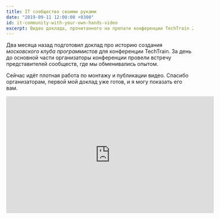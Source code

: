 ```yaml
---
title: IT сообщество своими руками
date: "2019-09-11 12:00:00 +0300"
id: it-community-with-your-own-hands-video
excerpt: Видео доклада, прочитанного на препати конференции TechTrain 2019.
---
```


Два месяца назад подготовил доклад про историю создания *московского клуба программистов* для конференции TechTrain. За день до основной части организаторы конференции провели встречу представителей сообществ, где мы обменивались опытом.

Сейчас идёт плотная работа по монтажу и публикации видео. Спасибо организаторам, первой мой доклад уже готов, и я могу показать его вам.

<div class="video">
    <iframe width="560" height="315" src="https://www.youtube.com/embed/igV9dcVuwqo" frameborder="0" allow="accelerometer; autoplay; encrypted-media; gyroscope; picture-in-picture" allowfullscreen></iframe>
</div>
